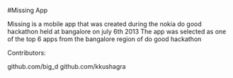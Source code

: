 #Missing App

Missing is a mobile app that was created during the nokia do good hackathon held at bangalore on july 6th 2013
The app was selected as one of the top 6 apps from the bangalore region of do good hackathon

Contributors:

github.com/big_d
github.com/kkushagra

